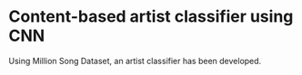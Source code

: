 # Content-based artist classifier using CNN
Using Million Song Dataset, an artist classifier has been developed.

